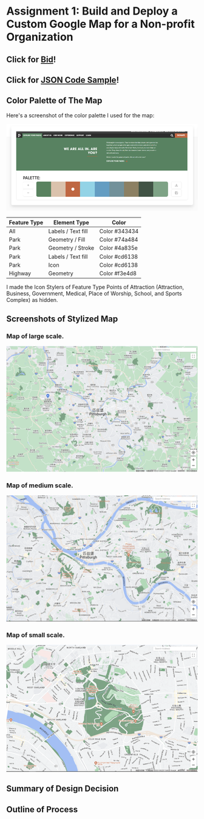 # Assignment 1: Build and Deploy a Custom Google Map for a Non-profit Organization


## Click for [Bid](https://docs.google.com/document/d/13RVkb4wAbRj2a-NGelPUNtme0fChfHFGbQcunMY-gig/edit?usp=sharing)!



## Click for [JSON Code Sample](/ParksMap.json)!



## Color Palette of The Map

Here's a screenshot of the color palette I used for the map:

![](/colorPalette.png)

|                     Feature Type                   |                     Element Type                     |                    Color                      |
|----------------------------------------------------|------------------------------------------------------|-----------------------------------------------|
|     All     |         Labels / Text fill              |            Color #343434         |
|     Park    |           Geometry /  Fill              |            Color #74a484         |
|     Park    |          Geometry / Stroke              |            Color #4a835e         |
|     Park    |         Labels / Text fill              |            Color #cd6138         |
|     Park    |                   Icon                  |            Color #cd6138         |
|   Highway   |               Geometry                  |            Color #f3e4d8         |

I made the Icon Stylers of Feature Type Points of Attraction (Attraction, Business, Government, Medical, Place of Worship, School, and Sports Complex) as hidden.



## Screenshots of Stylized Map

### Map of large scale.
![](/upload1.png)

### Map of medium scale.
![](/upload2.png)

### Map of small scale.
![](/upload3.png)

## Summary of Design Decision


## Outline of Process



